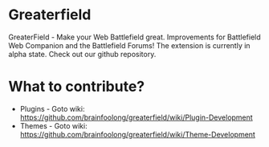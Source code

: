 # Greaterfield
GreaterField - Make your Web Battlefield great. Improvements for Battlefield Web Companion and the Battlefield Forums!
The extension is currently in alpha state. Check out our github repository.

# What to contribute?
* Plugins - Goto wiki: https://github.com/brainfoolong/greaterfield/wiki/Plugin-Development
* Themes - Goto wiki: https://github.com/brainfoolong/greaterfield/wiki/Theme-Development



